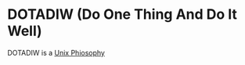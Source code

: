 # DOTADIW (Do One Thing And Do It Well)

DOTADIW is a [Unix Phiosophy](https://en.wikipedia.org/wiki/Unix_philosophy)